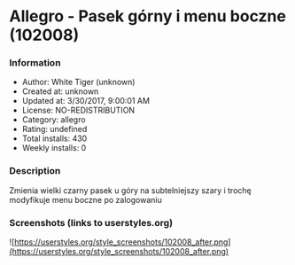 # Allegro - Pasek górny i menu boczne (102008)

### Information
- Author: White Tiger (unknown)
- Created at: unknown
- Updated at: 3/30/2017, 9:00:01 AM
- License: NO-REDISTRIBUTION
- Category: allegro
- Rating: undefined
- Total installs: 430
- Weekly installs: 0


### Description
Zmienia wielki czarny pasek u góry na subtelniejszy szary i trochę modyfikuje menu boczne po zalogowaniu


### Screenshots (links to userstyles.org)
![https://userstyles.org/style_screenshots/102008_after.png](https://userstyles.org/style_screenshots/102008_after.png)


